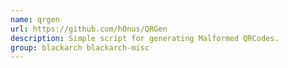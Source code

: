 ```yaml
---
name: qrgen
url: https://github.com/h0nus/QRGen
description: Simple script for generating Malformed QRCodes.
group: blackarch blackarch-misc
---
```

